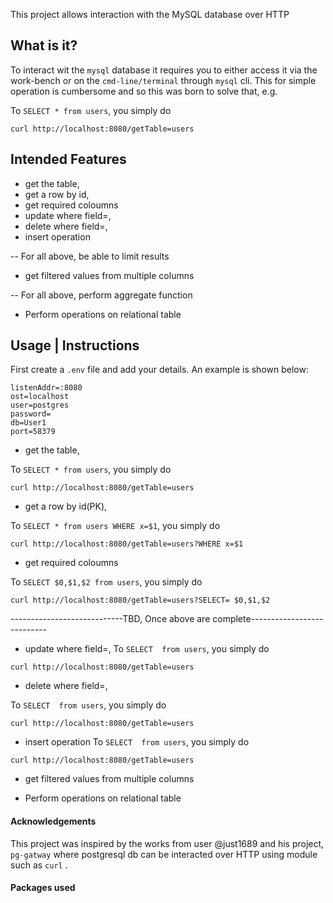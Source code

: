 This project allows interaction with the MySQL database over HTTP


## What is it?

To interact wit the `mysql` database it requires you to either access it via the 
work-bench or on the `cmd-line/terminal` through `mysql` cli. This for simple operation
is cumbersome and so this was born to solve that, e.g.

To `SELECT * from users`, you simply do
```
curl http://localhost:8080/getTable=users
```

## Intended Features

- get the table, 
- get a row by id, 
- get required coloumns
- update where field=<value>,
- delete where field=<value>,
- insert operation

-- For all above, be able to limit results

- get filtered values from multiple columns

-- For all above, perform aggregate function

- Perform operations on relational table 


## Usage | Instructions

First create a `.env` file and add your details. An example is shown below:
```.env
listenAddr=:8080
ost=localhost
user=postgres
password=
db=User1
port=58379
```

- get the table, 

To `SELECT * from users`, you simply do
```
curl http://localhost:8080/getTable=users
```
- get a row by id(PK), 

To `SELECT * from users WHERE x=$1`, you simply do
```
curl http://localhost:8080/getTable=users?WHERE x=$1
```

- get required coloumns

To `SELECT $0,$1,$2 from users`, you simply do
```
curl http://localhost:8080/getTable=users?SELECT= $0,$1,$2
```

----------------------------TBD, Once above are complete---------------------------

- update where field=<value>,
To `SELECT  from users`, you simply do
```
curl http://localhost:8080/getTable=users
```



- delete where field=<value>,

To `SELECT  from users`, you simply do
```
curl http://localhost:8080/getTable=users
```



- insert operation
To `SELECT  from users`, you simply do
```
curl http://localhost:8080/getTable=users
```



- get filtered values from multiple columns





- Perform operations on relational table 





#### Acknowledgements

This project was inspired by the works from user @just1689 and his project, `pg-gatway` where postgresql db can be interacted 
over HTTP using module such as `curl` .



#### Packages used